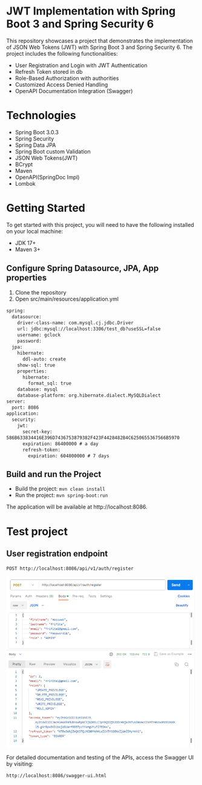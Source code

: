 # JWT Implementation with Spring Boot 3 and Spring Security 6

This repository showcases a project that demonstrates the implementation of JSON Web Tokens (JWT) with Spring Boot 3 and Spring Security 6. The project includes the following functionalities:

- User Registration and Login with JWT Authentication
- Refresh Token stored in db
- Role-Based Authorization with authorities
- Customized Access Denied Handling
- OpenAPI Documentation Integration (Swagger)

# Technologies

- Spring Boot 3.0.3
- Spring Security
- Spring Data JPA
- Spring Boot custom Validation
- JSON Web Tokens(JWT)
- BCrypt
- Maven
- OpenAPI(SpringDoc Impl)
- Lombok

# Getting Started
To get started with this project, you will need to have the following installed on your local machine:
- JDK 17+
- Maven 3+
## Configure Spring Datasource, JPA, App properties
1. Clone the repository
2. Open src/main/resources/application.yml
```
spring:
  datasource:
    driver-class-name: com.mysql.cj.jdbc.Driver
    url: jdbc:mysql://localhost:3306/test_db?useSSL=false
    username: gclock
    password:
  jpa:
    hibernate:
      ddl-auto: create
    show-sql: true
    properties:
      hibernate:
        format_sql: true
    database: mysql
    database-platform: org.hibernate.dialect.MySQLDialect
server:
  port: 8086
application:
  security:
    jwt:
      secret-key: 586B633834416E396D7436753879382F423F4428482B4C6250655367566B5970
      expiration: 86400000 # a day
      refresh-token:
        expiration: 604800000 # 7 days
```
## Build and run the Project
- Build the project: `mvn clean install`
- Run the project: `mvn spring-boot:run`

The application will be available at http://localhost:8086.

# Test project
## User registration endpoint

`POST http://localhost:8086/api/v1/auth/register`

![register](register.PNG)

For detailed documentation and testing of the APIs, access the Swagger UI by visiting:
```
http://localhost:8086/swagger-ui.html
```
